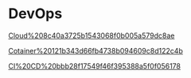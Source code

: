 # DevOps

[Cloud%208c40a3725b1543068f0b005a579dc8ae](Cloud%208c40a3725b1543068f0b005a579dc8ae)

[Cotainer%20121b343d66fb4738b094609c8d122c4b](Cotainer%20121b343d66fb4738b094609c8d122c4b)

[CI%20CD%20bbb28f17549f46f395388a5f0f056178](CI%20CD%20bbb28f17549f46f395388a5f0f056178)